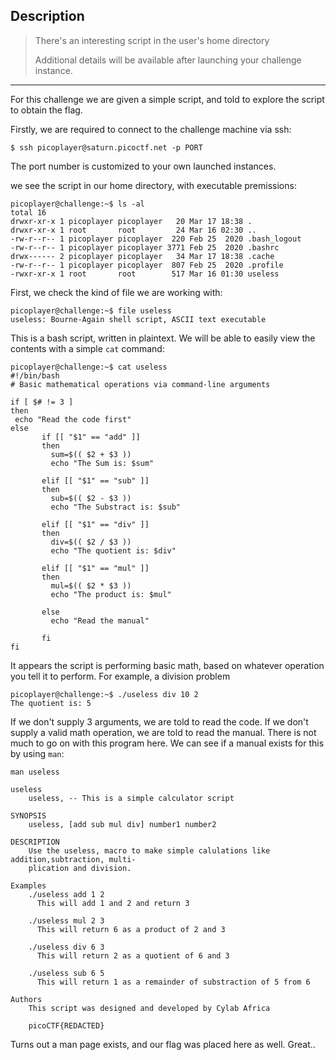 ## Description

>There's an interesting script in the user's home directory
>
>Additional details will be available after launching your challenge instance.

-----
For this challenge we are given a simple script, and told to explore the script to obtain the flag.

Firstly, we are required to connect to the challenge machine via ssh:

```
$ ssh picoplayer@saturn.picoctf.net -p PORT
```

The port number is customized to your own launched instances.

we see the script in our home directory, with executable premissions:
```
picoplayer@challenge:~$ ls -al  
total 16  
drwxr-xr-x 1 picoplayer picoplayer   20 Mar 17 18:38 .  
drwxr-xr-x 1 root       root         24 Mar 16 02:30 ..  
-rw-r--r-- 1 picoplayer picoplayer  220 Feb 25  2020 .bash_logout  
-rw-r--r-- 1 picoplayer picoplayer 3771 Feb 25  2020 .bashrc  
drwx------ 2 picoplayer picoplayer   34 Mar 17 18:38 .cache  
-rw-r--r-- 1 picoplayer picoplayer  807 Feb 25  2020 .profile  
-rwxr-xr-x 1 root       root        517 Mar 16 01:30 useless
```

First, we check the kind of file we are working with:
```
picoplayer@challenge:~$ file useless    
useless: Bourne-Again shell script, ASCII text executable
```

This is a bash script, written in plaintext. We will be able to easily view the contents with a simple `cat` command:
```
picoplayer@challenge:~$ cat useless    
#!/bin/bash  
# Basic mathematical operations via command-line arguments  
  
if [ $# != 3 ]  
then  
 echo "Read the code first"  
else  
       if [[ "$1" == "add" ]]  
       then    
         sum=$(( $2 + $3 ))  
         echo "The Sum is: $sum"     
  
       elif [[ "$1" == "sub" ]]  
       then    
         sub=$(( $2 - $3 ))  
         echo "The Substract is: $sub"    
  
       elif [[ "$1" == "div" ]]  
       then    
         div=$(( $2 / $3 ))  
         echo "The quotient is: $div"    
  
       elif [[ "$1" == "mul" ]]  
       then  
         mul=$(( $2 * $3 ))  
         echo "The product is: $mul"    
  
       else  
         echo "Read the manual"  
           
       fi  
fi
```

It appears the script is performing basic math, based on whatever operation you tell it to perform. For example, a division problem

```
picoplayer@challenge:~$ ./useless div 10 2  
The quotient is: 5
```

If we don't supply 3 arguments, we are told to read the code. If we don't supply a valid math operation, we are told to read the manual. There is not much to go on with this program here. We can see if a manual exists for this by using `man`:
```
man useless    
  
useless  
    useless, -- This is a simple calculator script  
  
SYNOPSIS  
    useless, [add sub mul div] number1 number2  
  
DESCRIPTION  
    Use the useless, macro to make simple calulations like addition,subtraction, multi-  
    plication and division.  
  
Examples  
    ./useless add 1 2  
      This will add 1 and 2 and return 3  
  
    ./useless mul 2 3  
      This will return 6 as a product of 2 and 3  
  
    ./useless div 6 3  
      This will return 2 as a quotient of 6 and 3  
  
    ./useless sub 6 5  
      This will return 1 as a remainder of substraction of 5 from 6  
  
Authors  
    This script was designed and developed by Cylab Africa  
  
    picoCTF{REDACTED}
```

Turns out a man page exists, and our flag was placed here as well. Great..